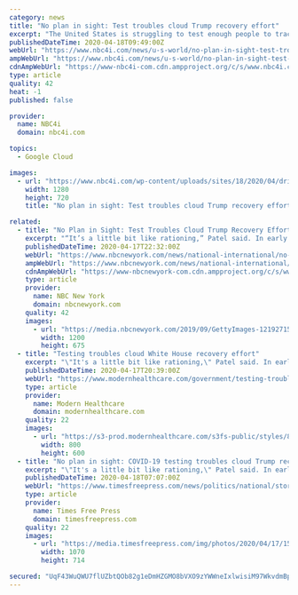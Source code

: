 ```yaml
---
category: news
title: "No plan in sight: Test troubles cloud Trump recovery effort"
excerpt: "The United States is struggling to test enough people to track and control the spread of the novel coronavirus, a crucial first step to reopening parts of the"
publishedDateTime: 2020-04-18T09:49:00Z
webUrl: "https://www.nbc4i.com/news/u-s-world/no-plan-in-sight-test-troubles-cloud-trump-recovery-effort/"
ampWebUrl: "https://www.nbc4i.com/news/u-s-world/no-plan-in-sight-test-troubles-cloud-trump-recovery-effort/amp/"
cdnAmpWebUrl: "https://www-nbc4i-com.cdn.ampproject.org/c/s/www.nbc4i.com/news/u-s-world/no-plan-in-sight-test-troubles-cloud-trump-recovery-effort/amp/"
type: article
quality: 42
heat: -1
published: false

provider:
  name: NBC4i
  domain: nbc4i.com

topics:
  - Google Cloud

images:
  - url: "https://www.nbc4i.com/wp-content/uploads/sites/18/2020/04/drive-in-test.jpg?w=1280&h=720&crop=1"
    width: 1280
    height: 720
    title: "No plan in sight: Test troubles cloud Trump recovery effort"

related:
  - title: "No Plan in Sight: Test Troubles Cloud Trump Recovery Effort"
    excerpt: "“It’s a little bit like rationing,” Patel said. In early March, Trump announced a plan for nationwide testing via drive-thru sites at chains such as Walmart and Target, linked by a Google-affiliated website. Six weeks later, the website is a pilot program available in just four California counties. Few of the retailers' sites have ..."
    publishedDateTime: 2020-04-17T22:32:00Z
    webUrl: "https://www.nbcnewyork.com/news/national-international/no-plan-in-sight-test-troubles-cloud-trump-recovery-effort/2379111/"
    ampWebUrl: "https://www.nbcnewyork.com/news/national-international/no-plan-in-sight-test-troubles-cloud-trump-recovery-effort/2379111/?amp"
    cdnAmpWebUrl: "https://www-nbcnewyork-com.cdn.ampproject.org/c/s/www.nbcnewyork.com/news/national-international/no-plan-in-sight-test-troubles-cloud-trump-recovery-effort/2379111/?amp"
    type: article
    provider:
      name: NBC New York
      domain: nbcnewyork.com
    quality: 42
    images:
      - url: "https://media.nbcnewyork.com/2019/09/GettyImages-1219271521.jpg?resize=1200%2C675"
        width: 1200
        height: 675
  - title: "Testing troubles cloud White House recovery effort"
    excerpt: "\"It's a little bit like rationing,\" Patel said. In early March, Trump announced a plan for nationwide testing via drive-thru sites at chains such as Walmart and Target, linked by a Google-affiliated website. Six weeks later, the website is a pilot program available in just four California counties. Few of the retailers' sites have opened ..."
    publishedDateTime: 2020-04-17T20:39:00Z
    webUrl: "https://www.modernhealthcare.com/government/testing-troubles-cloud-white-house-recovery-effort"
    type: article
    provider:
      name: Modern Healthcare
      domain: modernhealthcare.com
    quality: 22
    images:
      - url: "https://s3-prod.modernhealthcare.com/s3fs-public/styles/800x600/public/NEWS_180119892_AR_0_VXZHHRUDJGQV.png"
        width: 800
        height: 600
  - title: "No plan in sight: COVID-19 testing troubles cloud Trump recovery effort"
    excerpt: "\"It's a little bit like rationing,\" Patel said. In early March, Trump announced a plan for nationwide testing via drive-thru sites at chains such as Walmart and Target, linked by a Google-affiliated website. Six weeks later, the website is a pilot program available in just four California counties. Few of the retailers' sites have opened ..."
    publishedDateTime: 2020-04-18T07:07:00Z
    webUrl: "https://www.timesfreepress.com/news/politics/national/story/2020/apr/18/no-plan-test-troubles-cloud-trump-recovery/520956/"
    type: article
    provider:
      name: Times Free Press
      domain: timesfreepress.com
    quality: 22
    images:
      - url: "https://media.timesfreepress.com/img/photos/2020/04/17/1587176149_101392945-5d1b624bcc644f8284a48d24f85681fe_gs_t1070_h396a884cc973614a990c09c925ec0e81da6ef077.jpg"
        width: 1070
        height: 714

secured: "UqF43WuQWU7flUZbtQOb82g1eDmHZGMO8bVXO9zYWWneIxlwisiM97WkvdmBpURRZHwJaudVre9JAfb2v8xrNsRKOfrvgqeNCLlyCtfxvYrI1Bsek3eeBzRU5oO7zWJ0EInMl+fZmdZYHUsIMp1Ndhsml9oNgSD+C4ZlfUcn371UwETldhwWJyETVlCvYc2Vc3NSkgCQ6GsqwvOp6ExMAtasnmXHJjrGiV6pg45Disv9e4NwJJTDfklhTEK/PgxciIxa+O9UKBdwjdpNKG7+AtdMXbRIoTCZvNHVc1DuWpd+Ul9PO86sgJfCT5OcTjdR;JJr8v8gnrp3XWHscVFJHHQ=="
---
```


